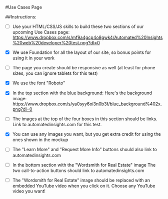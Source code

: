 #Use Cases Page

##Instructions:
- [ ] Use your HTML/CSS/JS skills to build these two sections of our upcoming Use Cases page: https://www.dropbox.com/s/mf9a4gcp4o8gwk4/Automated%20Insights%20web%20developer%20test.png?dl=0

- [X] We use Foundation for all the layout of our site, so bonus points for using it in your work

- [ ] The page you create should be responsive as well (at least for phone sizes, you can ignore tablets for this test)

- [X] We use the font "Roboto"

- [X] In the top section with the blue background:
Here's the background image: https://www.dropbox.com/s/ya0syy6oi3n0b3f/blue_background%402x.png?dl=0

- [ ] The images at the top of the four boxes in this section should be links. Link to automatedinsights.com for this test.

- [X] You can use any images you want, but you get extra credit for using the ones shown in the mockup

- [ ] The "Learn More" and "Request More Info" buttons should also link to automatedinsights.com

- [ ] In the bottom section with the "Wordsmith for Real Estate" image
The two call-to-action buttons should link to automatedinsights.com

- [ ] The "Wordsmith for Real Estate" image should be replaced with an embedded YouTube video when you click on it. Choose any YouTube video you want!
